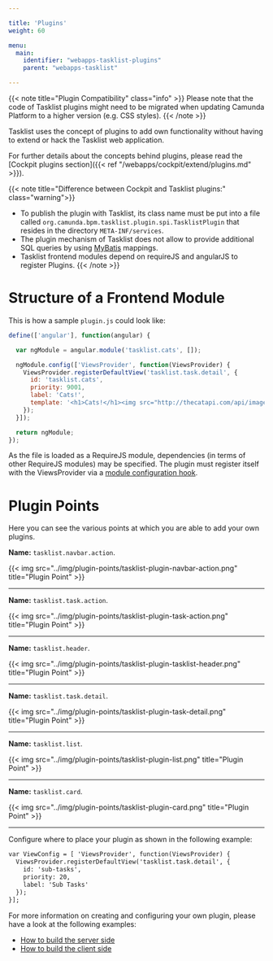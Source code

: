 ```yaml
---

title: 'Plugins'
weight: 60

menu:
  main:
    identifier: "webapps-tasklist-plugins"
    parent: "webapps-tasklist"

---
```


{{< note title="Plugin Compatibility" class="info" >}}
  Please note that the code of Tasklist plugins might need to be migrated when updating Camunda Platform to a higher version (e.g. CSS styles).
{{< /note >}}

Tasklist uses the concept of plugins to add own functionality without having to extend or hack the Tasklist web application.

For further details about the concepts behind plugins, please read the [Cockpit plugins section]({{< ref "/webapps/cockpit/extend/plugins.md" >}}).

{{< note title="Difference between Cockpit and Tasklist plugins:" class="warning">}}
  * To publish the plugin with Tasklist, its class name must be put into a file called ```org.camunda.bpm.tasklist.plugin.spi.TasklistPlugin``` that resides in the directory ```META-INF/services```.
  * The plugin mechanism of Tasklist does not allow to provide additional SQL queries by using [MyBatis](http://www.mybatis.org/) mappings.
  * Tasklist frontend modules depend on requireJS and angularJS to register Plugins. 
{{< /note >}}

# Structure of a Frontend Module
This is how a sample `plugin.js` could look like:
```Javascript
define(['angular'], function(angular) {

  var ngModule = angular.module('tasklist.cats', []);

  ngModule.config(['ViewsProvider', function(ViewsProvider) {
    ViewsProvider.registerDefaultView('tasklist.task.detail', {
      id: 'tasklist.cats',
      priority: 9001,
      label: 'Cats!',
      template: '<h1>Cats!</h1><img src="http://thecatapi.com/api/images/get?size=medium" width="400" />',
    });
  }]);

  return ngModule;
});
```
As the file is loaded as a RequireJS module, dependencies (in terms of other RequireJS modules) may be specified. The plugin must register itself with the ViewsProvider via a [module configuration hook](https://docs.angularjs.org/api/ng/type/angular.Module#config).

# Plugin Points

Here you can see the various points at which you are able to add your own plugins.


**Name:** `tasklist.navbar.action`.

{{< img src="../img/plugin-points/tasklist-plugin-navbar-action.png" title="Plugin Point" >}}

---

**Name:** `tasklist.task.action`.

{{< img src="../img/plugin-points/tasklist-plugin-task-action.png" title="Plugin Point" >}}

---

**Name:** `tasklist.header`.

{{< img src="../img/plugin-points/tasklist-plugin-tasklist-header.png" title="Plugin Point" >}}

---

**Name:** `tasklist.task.detail`.

{{< img src="../img/plugin-points/tasklist-plugin-task-detail.png" title="Plugin Point" >}}

---

**Name:** `tasklist.list`.

{{< img src="../img/plugin-points/tasklist-plugin-list.png" title="Plugin Point" >}}

---

**Name:** `tasklist.card`.

{{< img src="../img/plugin-points/tasklist-plugin-card.png" title="Plugin Point" >}}

---

Configure where to place your plugin as shown in the following example:

```html
var ViewConfig = [ 'ViewsProvider', function(ViewsProvider) {
  ViewsProvider.registerDefaultView('tasklist.task.detail', {
    id: 'sub-tasks',
    priority: 20,
    label: 'Sub Tasks'
  });
}];
```

For more information on creating and configuring your own plugin, please have a look at the following examples:

* [How to build the server side](https://github.com/camunda/camunda-bpm-platform/tree/master/webapps/src/main/java/org/camunda/bpm/tasklist/impl/plugin)
* [How to build the client side](https://github.com/camunda/camunda-bpm-platform/tree/master/webapps/ui/tasklist/plugins/standaloneTask/app)
